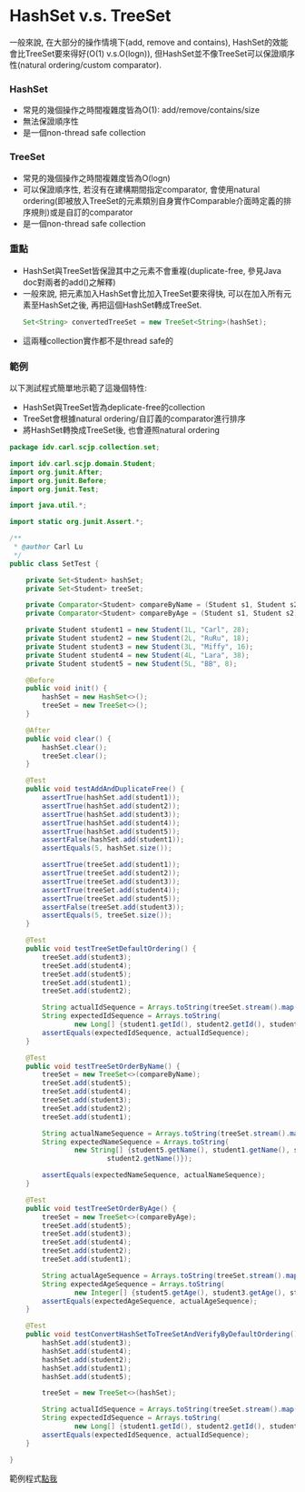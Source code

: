 # HashSet v.s. TreeSet

一般來說, 在大部分的操作情境下\(add, remove and contains\), HashSet的效能會比TreeSet要來得好\(O\(1\) v.s.O\(logn\)\), 但HashSet並不像TreeSet可以保證順序性\(natural ordering/custom comparator\).

### HashSet

* 常見的幾個操作之時間複雜度皆為O\(1\): add/remove/contains/size
* 無法保證順序性
* 是一個non-thread safe collection

### TreeSet

* 常見的幾個操作之時間複雜度皆為O\(logn\)
* 可以保證順序性, 若沒有在建構期間指定comparator, 會使用natural ordering\(即被放入TreeSet的元素類別自身實作Comparable介面時定義的排序規則\)或是自訂的comparator
* 是一個non-thread safe collection

### 重點

* HashSet與TreeSet皆保證其中之元素不會重複\(duplicate-free, 參見Java doc對兩者的add\(\)之解釋\)
* 一般來說, 把元素加入HashSet會比加入TreeSet要來得快, 可以在加入所有元素至HashSet之後, 再把這個HashSet轉成TreeSet.
  ```java
  Set<String> convertedTreeSet = new TreeSet<String>(hashSet);
  ```
* 這兩種collection實作都不是thread safe的

### 範例

以下測試程式簡單地示範了這幾個特性:

* HashSet與TreeSet皆為deplicate-free的collection
* TreeSet會根據natural ordering/自訂義的comparator進行排序
* 將HashSet轉換成TreeSet後, 也會遵照natural ordering

```java
package idv.carl.scjp.collection.set;

import idv.carl.scjp.domain.Student;
import org.junit.After;
import org.junit.Before;
import org.junit.Test;

import java.util.*;

import static org.junit.Assert.*;

/**
 * @author Carl Lu
 */
public class SetTest {

    private Set<Student> hashSet;
    private Set<Student> treeSet;

    private Comparator<Student> compareByName = (Student s1, Student s2) -> ( s1.getName().compareTo(s2.getName()) );
    private Comparator<Student> compareByAge = (Student s1, Student s2) -> ( s1.getAge().compareTo(s2.getAge()) );

    private Student student1 = new Student(1L, "Carl", 28);
    private Student student2 = new Student(2L, "RuRu", 18);
    private Student student3 = new Student(3L, "Miffy", 16);
    private Student student4 = new Student(4L, "Lara", 38);
    private Student student5 = new Student(5L, "BB", 8);

    @Before
    public void init() {
        hashSet = new HashSet<>();
        treeSet = new TreeSet<>();
    }

    @After
    public void clear() {
        hashSet.clear();
        treeSet.clear();
    }

    @Test
    public void testAddAndDuplicateFree() {
        assertTrue(hashSet.add(student1));
        assertTrue(hashSet.add(student2));
        assertTrue(hashSet.add(student3));
        assertTrue(hashSet.add(student4));
        assertTrue(hashSet.add(student5));
        assertFalse(hashSet.add(student1));
        assertEquals(5, hashSet.size());

        assertTrue(treeSet.add(student1));
        assertTrue(treeSet.add(student2));
        assertTrue(treeSet.add(student3));
        assertTrue(treeSet.add(student4));
        assertTrue(treeSet.add(student5));
        assertFalse(treeSet.add(student3));
        assertEquals(5, treeSet.size());
    }

    @Test
    public void testTreeSetDefaultOrdering() {
        treeSet.add(student3);
        treeSet.add(student4);
        treeSet.add(student5);
        treeSet.add(student1);
        treeSet.add(student2);

        String actualIdSequence = Arrays.toString(treeSet.stream().map(Student::getId).toArray());
        String expectedIdSequence = Arrays.toString(
                new Long[] {student1.getId(), student2.getId(), student3.getId(), student4.getId(), student5.getId()});
        assertEquals(expectedIdSequence, actualIdSequence);
    }

    @Test
    public void testTreeSetOrderByName() {
        treeSet = new TreeSet<>(compareByName);
        treeSet.add(student5);
        treeSet.add(student4);
        treeSet.add(student3);
        treeSet.add(student2);
        treeSet.add(student1);

        String actualNameSequence = Arrays.toString(treeSet.stream().map(Student::getName).toArray());
        String expectedNameSequence = Arrays.toString(
                new String[] {student5.getName(), student1.getName(), student4.getName(), student3.getName(),
                        student2.getName()});

        assertEquals(expectedNameSequence, actualNameSequence);
    }

    @Test
    public void testTreeSetOrderByAge() {
        treeSet = new TreeSet<>(compareByAge);
        treeSet.add(student5);
        treeSet.add(student3);
        treeSet.add(student4);
        treeSet.add(student2);
        treeSet.add(student1);

        String actualAgeSequence = Arrays.toString(treeSet.stream().map(Student::getAge).toArray());
        String expectedAgeSequence = Arrays.toString(
                new Integer[] {student5.getAge(), student3.getAge(), student2.getAge(), student1.getAge(), student4.getAge()});
        assertEquals(expectedAgeSequence, actualAgeSequence);
    }

    @Test
    public void testConvertHashSetToTreeSetAndVerifyByDefaultOrdering() {
        hashSet.add(student3);
        hashSet.add(student4);
        hashSet.add(student2);
        hashSet.add(student1);
        hashSet.add(student5);

        treeSet = new TreeSet<>(hashSet);

        String actualIdSequence = Arrays.toString(treeSet.stream().map(Student::getId).toArray());
        String expectedIdSequence = Arrays.toString(
                new Long[] {student1.getId(), student2.getId(), student3.getId(), student4.getId(), student5.getId()});
        assertEquals(expectedIdSequence, actualIdSequence);
    }

}

```

範例程式[點我](https://github.com/yotsuba1022/scjp/blob/master/src/test/java/idv/carl/scjp/collection/set/SetTest.java)



